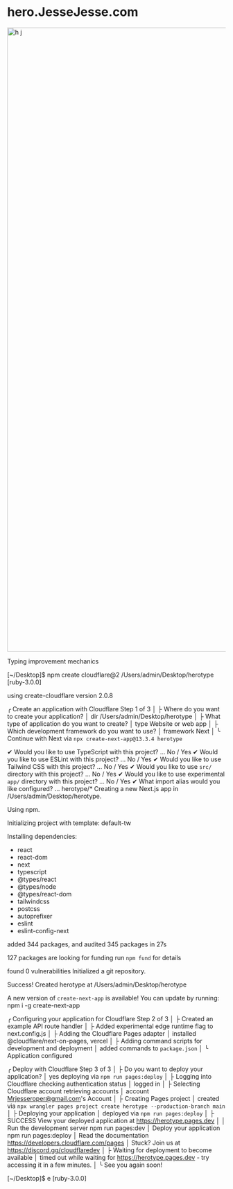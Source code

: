 # hero.JesseJesse.com
<img width="1440" alt="h j" src="https://github.com/sudo-self/hero/assets/119916323/b5b21de6-0895-43ed-a34c-c19645227b24">

Typing improvement mechanics 

[~/Desktop]$ npm create cloudflare@2 /Users/admin/Desktop/herotype                                                                         [ruby-3.0.0]

using create-cloudflare version 2.0.8

╭ Create an application with Cloudflare Step 1 of 3
│ 
├ Where do you want to create your application?
│ dir /Users/admin/Desktop/herotype
│
├ What type of application do you want to create?
│ type Website or web app
│
├ Which development framework do you want to use?
│ framework Next
│
╰ Continue with Next via `npx create-next-app@13.3.4 herotype`

✔ Would you like to use TypeScript with this project? … No / Yes
✔ Would you like to use ESLint with this project? … No / Yes
✔ Would you like to use Tailwind CSS with this project? … No / Yes
✔ Would you like to use `src/` directory with this project? … No / Yes
✔ Would you like to use experimental `app/` directory with this project? … No / Yes
✔ What import alias would you like configured? … herotype/*
Creating a new Next.js app in /Users/admin/Desktop/herotype.

Using npm.

Initializing project with template: default-tw 


Installing dependencies:
- react
- react-dom
- next
- typescript
- @types/react
- @types/node
- @types/react-dom
- tailwindcss
- postcss
- autoprefixer
- eslint
- eslint-config-next


added 344 packages, and audited 345 packages in 27s

127 packages are looking for funding
  run `npm fund` for details

found 0 vulnerabilities
Initialized a git repository.

Success! Created herotype at /Users/admin/Desktop/herotype

A new version of `create-next-app` is available!
You can update by running: npm i -g create-next-app

╭ Configuring your application for Cloudflare Step 2 of 3
│ 
├ Created an example API route handler
│ 
├ Added experimental edge runtime flag to next.config.js
│ 
├ Adding the Cloudflare Pages adapter 
│ installed @cloudflare/next-on-pages, vercel
│ 
├ Adding command scripts for development and deployment
│ added commands to `package.json`
│ 
╰ Application configured 

╭ Deploy with Cloudflare Step 3 of 3
│ 
├ Do you want to deploy your application?
│ yes deploying via `npm run pages:deploy`
│
├ Logging into Cloudflare checking authentication status 
│ logged in
│ 
├ Selecting Cloudflare account retrieving accounts 
│ account Mrjesseroper@gmail.com's Account
│ 
├ Creating Pages project 
│ created via `npx wrangler pages project create herotype --production-branch main`
│ 
├ Deploying your application 
│ deployed via `npm run pages:deploy`
│ 
├  SUCCESS  View your deployed application at https://herotype.pages.dev
│ 
│ Run the development server npm run pages:dev
│ Deploy your application npm run pages:deploy
│ Read the documentation https://developers.cloudflare.com/pages
│ Stuck? Join us at https://discord.gg/cloudflaredev
│ 
├ Waiting for deployment to become available 
│ timed out while waiting for https://herotype.pages.dev - try accessing it in a few minutes.
│ 
╰ See you again soon! 

[~/Desktop]$ e                                                                                                                             [ruby-3.0.0]
